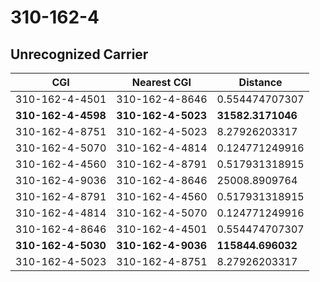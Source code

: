 # 310-162-4
## Unrecognized Carrier


| CGI | Nearest CGI | Distance |
|-----|-------------|----------|
| 310-162-4-4501 | 310-162-4-8646 | 0.554474707307 |
| **310-162-4-4598** | **310-162-4-5023** | **31582.3171046** |
| 310-162-4-8751 | 310-162-4-5023 | 8.27926203317 |
| 310-162-4-5070 | 310-162-4-4814 | 0.124771249916 |
| 310-162-4-4560 | 310-162-4-8791 | 0.517931318915 |
| 310-162-4-9036 | 310-162-4-8646 | 25008.8909764 |
| 310-162-4-8791 | 310-162-4-4560 | 0.517931318915 |
| 310-162-4-4814 | 310-162-4-5070 | 0.124771249916 |
| 310-162-4-8646 | 310-162-4-4501 | 0.554474707307 |
| **310-162-4-5030** | **310-162-4-9036** | **115844.696032** |
| 310-162-4-5023 | 310-162-4-8751 | 8.27926203317 |
